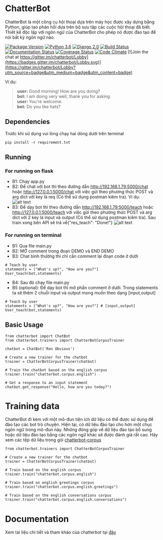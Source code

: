 
# ChatterBot

ChatterBot là một công cụ hội thoại dựa trên máy học được xây dựng bằng Python, 
giúp tạo phản hồi dựa trên bộ sưu tập các cuộc hội thoại đã biết. 
Thiết kế độc lập với ngôn ngữ của ChatterBot cho phép nó được đào tạo để nói bất kỳ ngôn ngữ nào.

[![Package Version](https://img.shields.io/pypi/v/chatterbot.svg)](https://pypi.python.org/pypi/chatterbot/)
[![Python 3.6](https://img.shields.io/badge/python-3.6-blue.svg)](https://www.python.org/downloads/release/python-360/)
[![Django 2.0](https://img.shields.io/badge/Django-2.0-blue.svg)](https://docs.djangoproject.com/en/2.1/releases/2.0/)
[![Build Status](https://travis-ci.org/gunthercox/ChatterBot.svg?branch=master)](https://travis-ci.org/gunthercox/ChatterBot)
[![Documentation Status](https://readthedocs.org/projects/chatterbot/badge/?version=stable)](http://chatterbot.readthedocs.io/en/stable/?badge=stable)
[![Coverage Status](https://img.shields.io/coveralls/gunthercox/ChatterBot.svg)](https://coveralls.io/r/gunthercox/ChatterBot)
[![Code Climate](https://codeclimate.com/github/gunthercox/ChatterBot/badges/gpa.svg)](https://codeclimate.com/github/gunthercox/ChatterBot)
[![Join the chat at https://gitter.im/chatterbot/Lobby](https://badges.gitter.im/chatterbot/Lobby.svg)](https://gitter.im/chatterbot/Lobby?utm_source=badge&utm_medium=badge&utm_content=badge)

Ví dụ:

> **user:** Good morning! How are you doing?  
> **bot:**  I am doing very well, thank you for asking.  
> **user:** You're welcome.  
> **bot:** Do you like hats?  

## Dependencies

Trước khi sử dụng vui lòng chạy hai dòng dưới trên terminal

```
pip install -r requirement.txt
```
## Running
### For running on flask
- B1: Chạy app.py
- B2: Để chat với bot thì theo đường dẫn http://192.168.1.79:5000/chat hoặc http://127.0.0.1:5000/chat với việc gửi theo phương thức POST và arg dict với key là req (Có thể sử dụng postman kiêm tra). 
Ví dụ:
![alt text](https://github.com/waflol/ChatBotAPIV2/blob/main/graphics/PostmanTestchat.png)
- B3: Để dạy bot thì theo đường dẫn http://192.168.1.79:5000/teach hoặc http://127.0.0.1:5000/teach với việc gửi theo phương thức POST và arg dict với 2 key là input và output (Có thể sử dụng postman kiêm tra). Sau train xong bên API sẽ trả về{"res_teach": "Done!"}
![alt text](https://github.com/waflol/ChatBotAPIV2/blob/main/graphics/PostmanTestteach.png)
### For running on terminal
- B1: Qua file main.py
- B2: MỞ comment trong đoạn DEMO và END DEMO
- B3: Chat bình thường thì chỉ cần comment lại đoạn code ở dưới
```
# Teach by user
statements = ["What's up?", "How are you?"]
User_teach(bot,statements)
```
- B4: Sau đó chạy file main.py
- B5 (optional): Để dạy bot thì mở phần comment ở dưới. Trong statements ta sẽ thêm 2 chuỗi input và output mong muốn theo dạng [input,output]
```
# Teach by user
statements = ["What's up?", "How are you?"] # [input,output]
User_teach(bot,statements)
```
## Basic Usage

```
from chatterbot import ChatBot
from chatterbot.trainers import ChatterBotCorpusTrainer

chatbot = ChatBot('Ron Obvious')

# Create a new trainer for the chatbot
trainer = ChatterBotCorpusTrainer(chatbot)

# Train the chatbot based on the english corpus
trainer.train("chatterbot.corpus.english")

# Get a response to an input statement
chatbot.get_response("Hello, how are you today?")
```

# Training data
ChatterBot đi kèm với một mô-đun tiện ích dữ liệu có thể được sử dụng để đào tạo các bot trò chuyện. 
Hiện tại, có dữ liệu đào tạo cho hơn một chục ngôn ngữ trong mô-đun này. 
Những đóng góp về dữ liệu đào tạo bổ sung hoặc dữ liệu đào tạo bằng các ngôn ngữ khác sẽ được đánh giá rất cao. 
Hãy xem các tệp dữ liệu trong gói [chatterbot-corpus](https://github.com/gunthercox/chatterbot-corpus)

```
from chatterbot.trainers import ChatterBotCorpusTrainer

# Create a new trainer for the chatbot
trainer = ChatterBotCorpusTrainer(chatbot)

# Train based on the english corpus
trainer.train("chatterbot.corpus.english")

# Train based on english greetings corpus
trainer.train("chatterbot.corpus.english.greetings")

# Train based on the english conversations corpus
trainer.train("chatterbot.corpus.english.conversations")
```



# Documentation

Xem tài liệu chi tiết và tham khảo của chatterbot tại [đây](https://chatterbot.readthedocs.io/)
